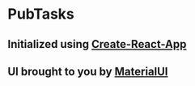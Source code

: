 # PubTasks

## Initialized using [Create-React-App](https://github.com/facebookincubator/create-react-app)

## UI brought to you by [MaterialUI](https://material-ui.com/)

